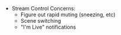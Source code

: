 * Stream Control Concerns:
  * Figure out rapid muting (sneezing, etc)
  * Scene switching
  * "I'm Live" notifications